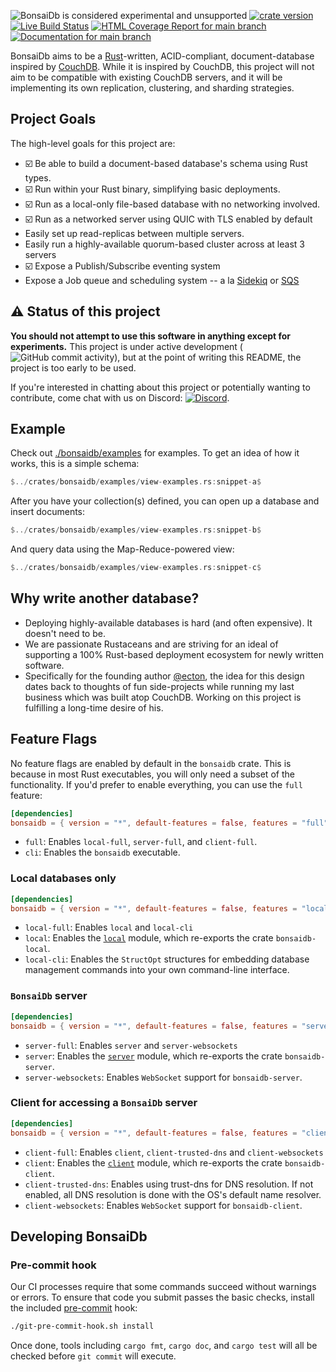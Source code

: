 ![BonsaiDb is considered experimental and unsupported](https://img.shields.io/badge/status-experimental-blueviolet)
[![crate version](https://img.shields.io/crates/v/bonsaidb.svg)](https://crates.io/crates/bonsaidb)
[![Live Build Status](https://img.shields.io/github/workflow/status/khonsulabs/bonsaidb/Tests/main)](https://github.com/khonsulabs/bonsaidb/actions?query=workflow:Tests)
[![HTML Coverage Report for `main` branch](https://khonsulabs.github.io/bonsaidb/coverage/badge.svg)](https://khonsulabs.github.io/bonsaidb/coverage/)
[![Documentation for `main` branch](https://img.shields.io/badge/docs-main-informational)](https://khonsulabs.github.io/bonsaidb/main/bonsaidb/)

BonsaiDb aims to be a [Rust](https://rust-lang.org)-written, ACID-compliant, document-database inspired by [CouchDB](https://couchdb.apache.org/). While it is inspired by CouchDB, this project will not aim to be compatible with existing CouchDB servers, and it will be implementing its own replication, clustering, and sharding strategies.

## Project Goals

The high-level goals for this project are:

- ☑️ Be able to build a document-based database's schema using Rust types.
- ☑️ Run within your Rust binary, simplifying basic deployments.
- ☑️ Run as a local-only file-based database with no networking involved.
- ☑️ Run as a networked server using QUIC with TLS enabled by default
- Easily set up read-replicas between multiple servers.
- Easily run a highly-available quorum-based cluster across at least 3 servers
- ☑️ Expose a Publish/Subscribe eventing system
- Expose a Job queue and scheduling system -- a la [Sidekiq](https://sidekiq.org/) or [SQS](https://aws.amazon.com/sqs/)

## ⚠️ Status of this project

**You should not attempt to use this software in anything except for experiments.** This project is under active development (![GitHub commit activity](https://img.shields.io/github/commit-activity/m/khonsulabs/bonsaidb)), but at the point of writing this README, the project is too early to be used.

If you're interested in chatting about this project or potentially wanting to contribute, come chat with us on Discord: [![Discord](https://img.shields.io/discord/578968877866811403)](https://discord.khonsulabs.com/).

## Example

Check out [./bonsaidb/examples](./bonsaidb/examples) for examples. To get an idea of how it works, this is a simple schema:

```rust
$../crates/bonsaidb/examples/view-examples.rs:snippet-a$
```

After you have your collection(s) defined, you can open up a database and insert documents:

```rust
$../crates/bonsaidb/examples/view-examples.rs:snippet-b$
```

And query data using the Map-Reduce-powered view:

```rust
$../crates/bonsaidb/examples/view-examples.rs:snippet-c$
```

## Why write another database?

- Deploying highly-available databases is hard (and often expensive). It doesn't need to be.
- We are passionate Rustaceans and are striving for an ideal of supporting a 100% Rust-based deployment ecosystem for newly written software.
- Specifically for the founding author [@ecton](https://github.com/ecton), the idea for this design dates back to thoughts of fun side-projects while running my last business which was built atop CouchDB. Working on this project is fulfilling a long-time desire of his.

## Feature Flags

No feature flags are enabled by default in the `bonsaidb` crate. This is
because in most Rust executables, you will only need a subset of the
functionality. If you'd prefer to enable everything, you can use the `full`
feature:

```toml
[dependencies]
bonsaidb = { version = "*", default-features = false, features = "full" }
```

- `full`: Enables `local-full`, `server-full`, and `client-full`.
- `cli`: Enables the `bonsaidb` executable.

### Local databases only

```toml
[dependencies]
bonsaidb = { version = "*", default-features = false, features = "local-full" }
```

- `local-full`: Enables `local` and `local-cli`
- `local`: Enables the [`local`](https://dev.bonsaidb.io/main/bonsaidb/local/) module, which re-exports the crate
  `bonsaidb-local`.
- `local-cli`: Enables the `StructOpt` structures for embedding database
  management commands into your own command-line interface.

### `BonsaiDb` server

```toml
[dependencies]
bonsaidb = { version = "*", default-features = false, features = "server-full" }
```

- `server-full`: Enables `server` and `server-websockets`
- `server`: Enables the [`server`](https://dev.bonsaidb.io/main/bonsaidb/server/) module, which re-exports the crate
  `bonsaidb-server`.
- `server-websockets`: Enables `WebSocket` support for `bonsaidb-server`.

### Client for accessing a `BonsaiDb` server

```toml
[dependencies]
bonsaidb = { version = "*", default-features = false, features = "client-full" }
```

- `client-full`: Enables `client`, `client-trusted-dns` and `client-websockets`
- `client`: Enables the [`client`](https://dev.bonsaidb.io/main/bonsaidb/client/) module, which re-exports the crate
  `bonsaidb-client`.
- `client-trusted-dns`: Enables using trust-dns for DNS resolution. If not
  enabled, all DNS resolution is done with the OS's default name resolver.
- `client-websockets`: Enables `WebSocket` support for `bonsaidb-client`.

## Developing BonsaiDb

### Pre-commit hook

Our CI processes require that some commands succeed without warnings or errors. To ensure that code you submit passes the basic checks, install the included [pre-commit](./git-pre-commit-hook.sh) hook:

```bash
./git-pre-commit-hook.sh install
```

Once done, tools including `cargo fmt`, `cargo doc`, and `cargo test` will all be checked before `git commit` will execute.
